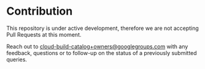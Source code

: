 # Contribution

This repository is under active development, therefore we are not accepting Pull Requests at this moment.

Reach out to cloud-build-catalog+owners@googlegroups.com with any feedback, questions or to follow-up on the status of a previously submitted queries.
